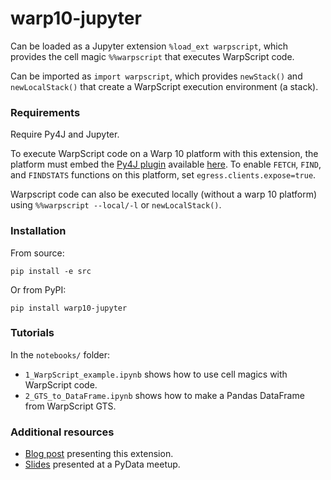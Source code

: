 # warp10-jupyter #

Can be loaded as a Jupyter extension `%load_ext warpscript`, which provides the cell magic `%%warpscript` that executes WarpScript code.

Can be imported as `import warpscript`, which provides `newStack()` and `newLocalStack()` that create a WarpScript execution environment (a stack).

### Requirements ###

Require Py4J and Jupyter.

To execute WarpScript code on a Warp 10 platform with this extension, the platform must embed the [Py4J plugin](https://warp10.io/content/03_Documentation/04_WarpScript/02_Tooling/03_Python) available [here](https://gitlab.com/senx/warp10-plugin-py4j). To enable `FETCH`, `FIND`, and `FINDSTATS` functions on this platform, set `egress.clients.expose=true`.

Warpscript code can also be executed locally (without a warp 10 platform) using `%%warpscript --local/-l` or `newLocalStack()`.

### Installation ###

From source:

```
pip install -e src
```

Or from PyPI:

```
pip install warp10-jupyter
```

### Tutorials ###

In the `notebooks/` folder:
* `1_WarpScript_example.ipynb` shows how to use cell magics with WarpScript code.
* `2_GTS_to_DataFrame.ipynb` shows how to make a Pandas DataFrame from WarpScript GTS.

### Additional resources ###

* [Blog post](https://blog.senx.io/warpscript-in-jupyter-notebooks/) presenting this extension.
* [Slides](https://fr.slideshare.net/JeanCharlesVialatte/20190705-py-dataparismeetup) presented at a PyData meetup.
